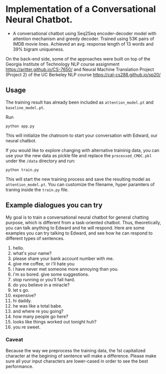 # Implementation of a Conversational Neural Chatbot.  

- A conversational chatbot using Seq2Seq encoder-decoder model with attention mechanism and greedy decoder. Trained using 53K pairs of IMDB movie lines. Achieved an avg. response length of 13 words and 39% bigram uniqueness.

On the back-end side, some of the approaches were built on top of the Georgia Institute of Technology NLP course assignment https://aritter.github.io/CS-7650/ and Neural Machine Translation Project (Project 2) of the UC Berkeley NLP course https://cal-cs288.github.io/sp20/

## Usage

The training result has already been included as ```attention_model.pt``` and ```baseline_model.pt```.

Run
```console
python app.py
```
This will initialize the chatroom to start your conversation with Edward, our neural chatbot.

If you would like to explore changing with alternative traininig data, you can use your the new data as pickle file and replace the ```processed_CMDC.pkl``` under the ```/data``` directory and run:

```console
python train.py
```

This will start the new training process and save the resulting model as ```attention_model.pt```. You can customize the filename, hyper paramters of traning inside the ```train.py``` file.

## Example dialogues you can try
My goal is to train a conversational neural chatbot for general chatting purpose, which is different from a task-oriented chatbot. Thus, theoretically, you can talk anything to Edward and he will respond. Here are some examples you can try talking to Edward, and see how he can respond to different types of sentences.

1. hello.
2. what's your name?
3. please share your bank account number with me.
4. give me coffee, or i'll hate you
5. i have never met someone more annoying than you.
6. i'm so bored. give some suggestions.
7. stop running or you'll fall hard.
8. do you believe in a miracle?
9. let s go.
10. expensive?
11. hi daddy.
12. he was like a total babe.
13. and where re you going?
14. how many people go here?
15. looks like things worked out tonight huh?
16. you re sweet.

### Caveat ###
Because the way we preprocess the training data, the 1st capitalized character at the begining of sentence will make a difference. Please make sure all your input characters are lower-cased in order to see the best performance.





